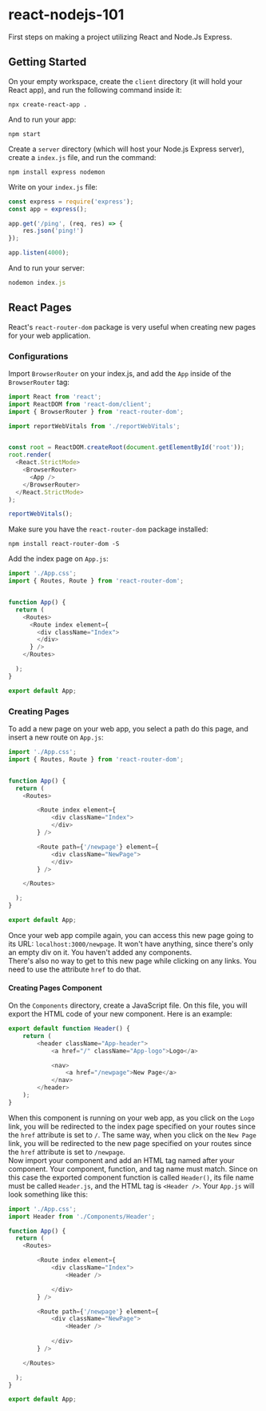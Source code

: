 # react-nodejs-101
First steps on making a project utilizing React and Node.Js Express.

## Getting Started
On your empty workspace, create the `client` directory (it will hold your React app), and run the following command inside it:
```
npx create-react-app .
``` 
And to run your app:
```
npm start
```

Create a `server` directory (which will host your Node.js Express server), create a `index.js` file, and run the command:
```
npm install express nodemon
```

Write on your `index.js` file:
```javascript
const express = require('express');
const app = express();

app.get('/ping', (req, res) => {
    res.json('ping!')
});

app.listen(4000);
```

And to run your server:
```javascript
nodemon index.js
```

## React Pages

React's `react-router-dom` package is very useful when creating new pages for your web application.

### Configurations

Import `BrowserRouter` on your index.js, and add the `App` inside of the `BrowserRouter` tag:

```javascript
import React from 'react';
import ReactDOM from 'react-dom/client';
import { BrowserRouter } from 'react-router-dom';

import reportWebVitals from './reportWebVitals';


const root = ReactDOM.createRoot(document.getElementById('root'));
root.render(
  <React.StrictMode>
    <BrowserRouter>
      <App />
    </BrowserRouter>
  </React.StrictMode>
);

reportWebVitals();
```

Make sure you have the `react-router-dom` package installed:

```
npm install react-router-dom -S
```

Add the index page on `App.js`:

```javascript
import './App.css';
import { Routes, Route } from 'react-router-dom';


function App() {
  return (
    <Routes>
      <Route index element={
        <div className="Index">
        </div>
      } />
    </Routes>

  );
}

export default App;
```

### Creating Pages

To add a new page on your web app, you select a path do this page, and insert a new route on `App.js`:

```javascript
import './App.css';
import { Routes, Route } from 'react-router-dom';


function App() {
  return (
    <Routes>

        <Route index element={
            <div className="Index">
            </div>
        } />

        <Route path={'/newpage'} element={
            <div className="NewPage">
            </div>
        } />

    </Routes>

  );
}

export default App;
```

Once your web app compile again, you can access this new page going to its URL: `localhost:3000/newpage`. It won't have anything, since there's only an empty div on it. You haven't added any components.  
There's also no way to get to this new page while clicking on any links. You need to use the attribute `href` to do that.

#### Creating Pages Component

On the `Components` directory, create a JavaScript file. On this file, you will export the HTML code of your new component. Here is an example:

```javascript
export default function Header() {
    return (
        <header className="App-header">
            <a href="/" className="App-logo">Logo</a>

            <nav>
                <a href="/newpage">New Page</a>
            </nav>
        </header>
    );
}
```
When this component is running on your web app, as you click on the `Logo` link, you will be redirected to the index page specified on your routes since the `href` attribute is set to `/`. The same way, when you click on the `New Page` link, you will be redirected to the new page specified on your routes since the `href` attribute is set to `/newpage`.  
Now import your component and add an HTML tag named after your component. Your component, function, and tag name must match. Since on this case the exported component function is called `Header()`, its file name must be called `Header.js`, and the HTML tag is `<Header />`. Your `App.js` will look something like this:

```javascript
import './App.css';
import Header from './Components/Header';

function App() {
  return (
    <Routes>

        <Route index element={
            <div className="Index">
                <Header />

            </div>
        } />

        <Route path={'/newpage'} element={
            <div className="NewPage">
                <Header />
                
            </div>
        } />

    </Routes>

  );
}

export default App;
```